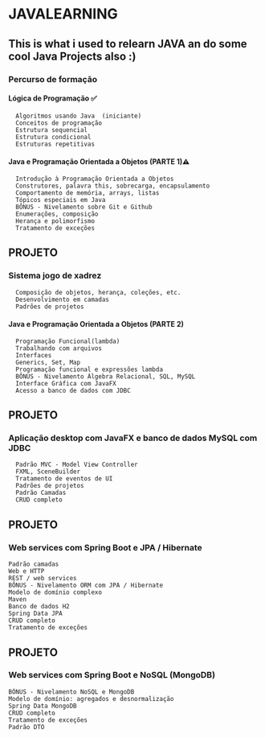 # JAVALEARNING


## This is what i used to relearn JAVA an do some cool Java Projects also :) 

### Percurso de formação
#### Lógica de Programação ✅

      Algoritmos usando Java  (iniciante)
      Conceitos de programação
      Estrutura sequencial
      Estrutura condicional
      Estruturas repetitivas

#### Java e Programação Orientada a Objetos (PARTE 1)⚠️

      Introdução à Programação Orientada a Objetos
      Construtores, palavra this, sobrecarga, encapsulamento
      Comportamento de memória, arrays, listas
      Tópicos especiais em Java
      BÔNUS - Nivelamento sobre Git e Github
      Enumerações, composição
      Herança e polimorfismo
      Tratamento de exceções

## PROJETO
### Sistema jogo de xadrez 
 
      Composição de objetos, herança, coleções, etc.
      Desenvolvimento em camadas
      Padrões de projetos

#### Java e Programação Orientada a Objetos (PARTE 2)

      Programação Funcional(lambda)
      Trabalhando com arquivos
      Interfaces
      Generics, Set, Map
      Programação funcional e expressões lambda
      BÔNUS - Nivelamento Álgebra Relacional, SQL, MySQL
      Interface Gráfica com JavaFX
      Acesso a banco de dados com JDBC
      
## PROJETO
### Aplicação desktop com JavaFX e banco de dados MySQL com JDBC
      Padrão MVC - Model View Controller
      FXML, SceneBuilder
      Tratamento de eventos de UI
      Padrões de projetos
      Padrão Camadas
      CRUD completo
      
## PROJETO
### Web services com Spring Boot e JPA / Hibernate
    Padrão camadas
    Web e HTTP
    REST / web services
    BÔNUS - Nivelamento ORM com JPA / Hibernate
    Modelo de domínio complexo
    Maven
    Banco de dados H2
    Spring Data JPA
    CRUD completo
    Tratamento de exceções

    
## PROJETO
### Web services com Spring Boot e NoSQL (MongoDB)
    BÔNUS - Nivelamento NoSQL e MongoDB
    Modelo de domínio: agregados e desnormalização
    Spring Data MongoDB
    CRUD completo
    Tratamento de exceções
    Padrão DTO
